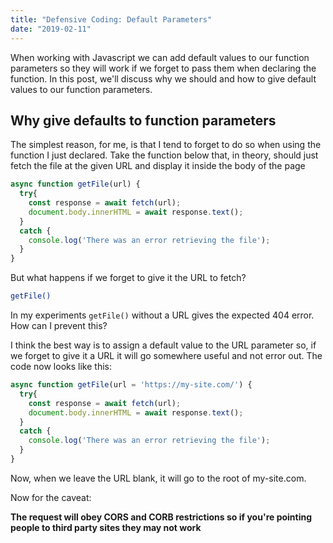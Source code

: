 ```yaml
---
title: "Defensive Coding: Default Parameters"
date: "2019-02-11"
---
```


When working with Javascript we can add default values to our function parameters so they will work if we forget to pass them when declaring the function. In this post, we'll discuss why we should and how to give default values to our function parameters.

## Why give defaults to function parameters

The simplest reason, for me, is that I tend to forget to do so when using the function I just declared. Take the function below that, in theory, should just fetch the file at the given URL and display it inside the body of the page

```js
async function getFile(url) {
  try{
    const response = await fetch(url);
    document.body.innerHTML = await response.text();
  }
  catch {
    console.log('There was an error retrieving the file');
  }
}
```

But what happens if we forget to give it the URL to fetch?

```bash
getFile()
```

In my experiments `getFile()` without a URL gives the expected 404 error. How can I prevent this?

I think the best way is to assign a default value to the URL parameter so, if we forget to give it a URL it will go somewhere useful and not error out. The code now looks like this:

```js
async function getFile(url = 'https://my-site.com/') {
  try{
    const response = await fetch(url);
    document.body.innerHTML = await response.text();
  }
  catch {
    console.log('There was an error retrieving the file');
  }
}
```

Now, when we leave the URL blank, it will go to the root of my-site.com.

Now for the caveat:

**The request will obey CORS and CORB restrictions so if you're pointing people to third party sites they may not work**
